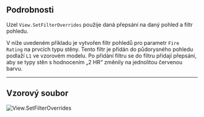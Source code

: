 ## Podrobnosti
Uzel `View.SetFilterOverrides` použije daná přepsání na daný pohled a filtr pohledu.

V níže uvedeném příkladu je vytvořen filtr pohledů pro parametr `Fire Rating` na prvcích typu stěny. Tento filtr je přidán do půdorysného pohledu podlaží `L1` ve vzorovém modelu. Po přidání filtru se do filtru přidají přepsání, aby se typy stěn s hodnocením „2 HR“ změnily na jednolitou červenou barvu.
___
## Vzorový soubor

![View.SetFilterOverrides](./Revit.Elements.Views.View.SetFilterOverrides_img.jpg)
